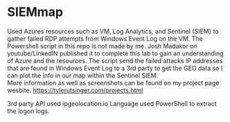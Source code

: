 # SIEMmap
Used Azures resources such as VM, Log Analytics, and Sentinel (SIEM) to gather failed RDP attempts from Windows Event Log on the VM. The Powershell script in this repo is not made by me. Josh Madakor on youtube/LinkedIN published it to complete this lab to gain an  understanding of Azure and the resources. The script send the failed attacks IP addresses that are found in Windows Event Log to a 3rd party to get the GEO data so I can plot the info in our map within the Sentinel SIEM.   
More information as well as screenshots can be found on my project page wesbite. https://tylerutsinger.com/projects.html

3rd party API used ipgeolocation.io
Language used PowerShell to extract the logon logs. 
